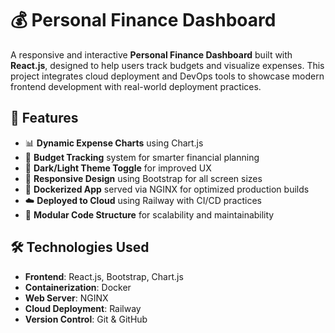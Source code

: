 # 💰 Personal Finance Dashboard

A responsive and interactive **Personal Finance Dashboard** built with **React.js**, designed to help users track budgets and visualize expenses. This project integrates cloud deployment and DevOps tools to showcase modern frontend development with real-world deployment practices.

## 🚀 Features

- 📊 **Dynamic Expense Charts** using Chart.js
- 💸 **Budget Tracking** system for smarter financial planning
- 🌙 **Dark/Light Theme Toggle** for improved UX
- 📱 **Responsive Design** using Bootstrap for all screen sizes
- 🐳 **Dockerized App** served via NGINX for optimized production builds
- ☁️ **Deployed to Cloud** using Railway with CI/CD practices
- 🧩 **Modular Code Structure** for scalability and maintainability

## 🛠️ Technologies Used

- **Frontend**: React.js, Bootstrap, Chart.js
- **Containerization**: Docker
- **Web Server**: NGINX
- **Cloud Deployment**: Railway
- **Version Control**: Git & GitHub

